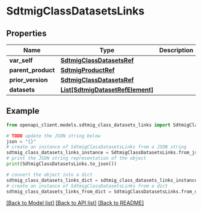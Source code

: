 # SdtmigClassDatasetsLinks


## Properties

Name | Type | Description | Notes
------------ | ------------- | ------------- | -------------
**var_self** | [**SdtmigClassDatasetsRef**](SdtmigClassDatasetsRef.md) |  | [optional] 
**parent_product** | [**SdtmigProductRef**](SdtmigProductRef.md) |  | [optional] 
**prior_version** | [**SdtmigClassDatasetsRef**](SdtmigClassDatasetsRef.md) |  | [optional] 
**datasets** | [**List[SdtmigDatasetRefElement]**](SdtmigDatasetRefElement.md) |  | [optional] 

## Example

```python
from openapi_client.models.sdtmig_class_datasets_links import SdtmigClassDatasetsLinks

# TODO update the JSON string below
json = "{}"
# create an instance of SdtmigClassDatasetsLinks from a JSON string
sdtmig_class_datasets_links_instance = SdtmigClassDatasetsLinks.from_json(json)
# print the JSON string representation of the object
print(SdtmigClassDatasetsLinks.to_json())

# convert the object into a dict
sdtmig_class_datasets_links_dict = sdtmig_class_datasets_links_instance.to_dict()
# create an instance of SdtmigClassDatasetsLinks from a dict
sdtmig_class_datasets_links_from_dict = SdtmigClassDatasetsLinks.from_dict(sdtmig_class_datasets_links_dict)
```
[[Back to Model list]](../README.md#documentation-for-models) [[Back to API list]](../README.md#documentation-for-api-endpoints) [[Back to README]](../README.md)



